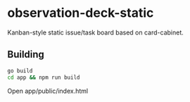 # observation-deck-static

Kanban-style static issue/task board based on card-cabinet.

## Building

```bash
go build
cd app && npm run build
```

Open app/public/index.html
